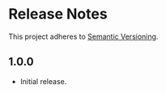 # Release Notes

This project adheres to [Semantic Versioning](https://semver.org/).

## 1.0.0

- Initial release.

